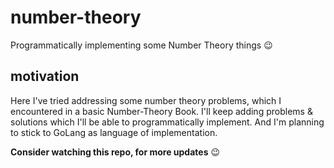 # number-theory
Programmatically implementing some Number Theory things :wink:

## motivation
Here I've tried addressing some number theory problems, which I encountered in a basic Number-Theory Book. I'll keep adding problems & solutions which I'll be able to programmatically implement. And I'm planning to stick to GoLang as language of implementation.

**Consider watching this repo, for more updates** :wink:
